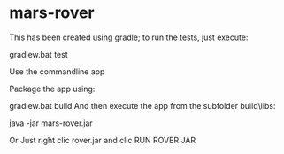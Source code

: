# mars-rover
This has been created using gradle; to run the tests, just execute:

gradlew.bat test


Use the commandline app

Package the app using:

gradlew.bat build
And then execute the app from the subfolder build\libs:

java -jar mars-rover.jar

Or 
Just right clic rover.jar and clic RUN ROVER.JAR

